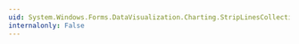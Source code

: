 ```yaml
---
uid: System.Windows.Forms.DataVisualization.Charting.StripLinesCollection
internalonly: False
---
```

